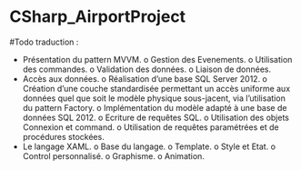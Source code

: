 # CSharp_AirportProject

#Todo traduction :

-	Présentation du pattern MVVM.
  o	Gestion des Evenements.
  o	Utilisation des commandes.
  o	Validation des données.
  o	Liaison de données.
-	Accès aux données.
  o	Réalisation d’une base SQL Server 2012.
  o	Création d’une couche standardisée permettant un accès uniforme aux données quel que soit le modèle physique sous-jacent, via l’utilisation du pattern Factory.
  o Implémentation du modèle adapté à une base de données SQL 2012.
  o	Ecriture de requêtes SQL.
  o	Utilisation des objets Connexion et command.
  o	Utilisation de requêtes paramétrées et de procédures stockées.
-	Le langage XAML.
  o	Base du langage. 
  o	Template.
  o	Style et Etat.
  o	Control personnalisé.
  o	Graphisme.
  o	Animation.
